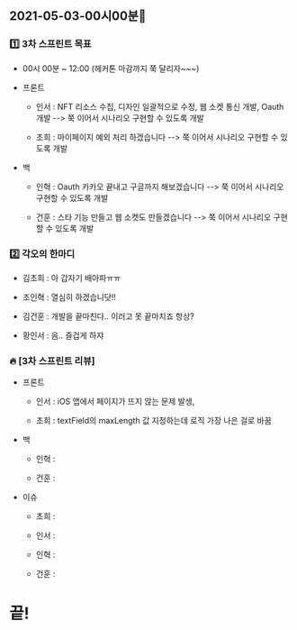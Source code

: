 ## 2021-05-03-00시00분🌟

### 1️⃣ 3차 스프린트 목표

* 00시 00분 ~ 12:00 (헤커톤 마감까지 쭉 달리자~~~)

* 프론트

    * 인서 : NFT 리소스 수집, 디자인 일괄적으로 수정, 웹 소켓 통신 개발, Oauth 개발 --> 쭉 이어서 시나리오 구현할 수 있도록 개발

    * 초희 : 마이페이지 예외 처리 하겠습니다 --> 쭉 이어서 시나리오 구현할 수 있도록 개발

* 백

    * 인혁 : Oauth 카카오 끝내고 구글까지 해보겠습니다 --> 쭉 이어서 시나리오 구현할 수 있도록 개발

    * 건훈 : 스타 기능 만들고 웹 소켓도 만들겠습니다 --> 쭉 이어서 시나리오 구현할 수 있도록 개발

### 2️⃣ 각오의 한마디

* 김초희 : 아 갑자기 배아파ㅠㅠ 

* 조인혁 : 열심히 하겠습니닷!!

* 김건훈 : 개발을 끝마친다.. 이러고 못 끝마치죠 항상?

* 황인서 : 음.. 즐겁게 하쟈

### 🔥 [3차 스프린트 리뷰]

* 프론트

    * 인서 : iOS 앱에서 페이지가 뜨지 않는 문제 발생, 

    * 초희 : textField의 maxLength 값 지정하는데 로직 가장 나은 걸로 바꿈

* 백

    * 인혁 : 

    * 건훈 : 

* 이슈

    * 초희 : 

    * 인서 : 

    * 인혁 : 

    * 건훈 : 

# 끝!
